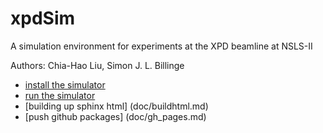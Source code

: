# xpdSim
A simulation environment for experiments at the XPD beamline at NSLS-II

Authors: Chia-Hao Liu, Simon J. L. Billinge

- [install the simulator](doc/installation.md)
- [run the simulator](doc/runme.md)
- [building up sphinx html] (doc/buildhtml.md)
- [push github packages] (doc/gh_pages.md)
